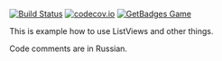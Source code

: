 [![Build Status](https://circleci.com/gh/intari/ListViewDemo.svg?style=svg)](https://circleci.com/gh/intari/ListViewDemo)
[![codecov.io](https://codecov.io/github/intari/ListViewDemo/coverage.svg?branch=master)](https://codecov.io/github/intari/ListViewDemo?branch=master)
[![GetBadges Game](https://intari-listviewdemo.getbadges.io/shield/company/intari-listviewdemo/user/2151)](https://intari-listviewdemo.getbadges.io/?ref=shield-player)

This is example how to use ListViews and other things.

Code comments are in Russian.
  


